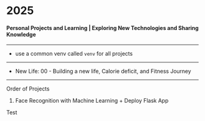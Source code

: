 # 2025
#### Personal Projects and Learning | Exploring New Technologies and Sharing Knowledge

---

- use a common venv called `venv` for all projects

--- 

- New Life: 00 -  Building a new life, Calorie deficit, and Fitness Journey

---
Order of Projects

1. Face Recognition with Machine Learning + Deploy Flask App


Test
